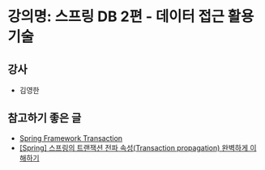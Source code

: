 # 강의명: 스프링 DB 2편 - 데이터 접근 활용 기술

## 강사
- 김영한

## 참고하기 좋은 글
- [Spring Framework Transaction](https://docs.spring.io/spring-framework/reference/data-access/transaction/declarative/annotations.html)
- [[Spring] 스프링의 트랜잭션 전파 속성(Transaction propagation) 완벽하게 이해하기](https://mangkyu.tistory.com/269)